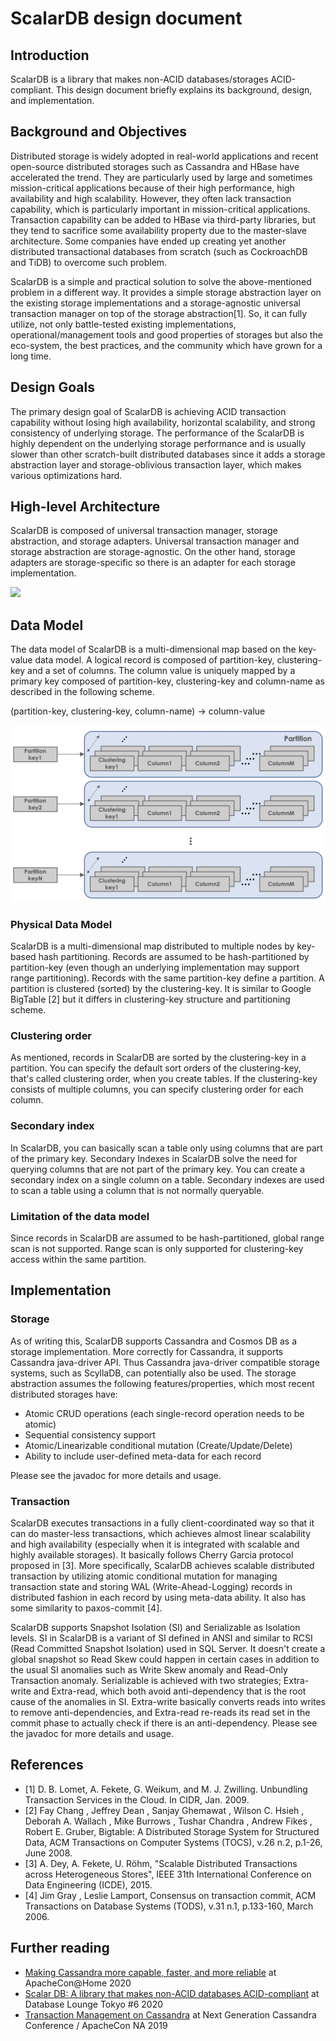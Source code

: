 # ScalarDB design document

## Introduction

ScalarDB is a library that makes non-ACID databases/storages ACID-compliant.
This design document briefly explains its background, design, and implementation.

## Background and Objectives

Distributed storage is widely adopted in real-world applications and recent open-source distributed storages such as Cassandra and HBase have accelerated the trend. They are particularly used by large and sometimes mission-critical applications because of their high performance, high availability and high scalability. However, they often lack transaction capability, which is particularly important in mission-critical applications. Transaction capability can be added to HBase via third-party libraries, but they tend to sacrifice some availability property due to the master-slave architecture. Some companies have ended up creating yet another distributed transactional databases from scratch (such as CockroachDB and TiDB) to overcome such problem.

ScalarDB is a simple and practical solution to solve the above-mentioned problem in a different way. It provides a simple storage abstraction layer on the existing storage implementations and a storage-agnostic universal transaction manager on top of the storage abstraction[1]. So, it can fully utilize, not only battle-tested existing implementations, operational/management tools and good properties of storages but also the eco-system, the best practices, and the community which have grown for a long time.

## Design Goals

The primary design goal of ScalarDB is achieving ACID transaction capability without losing high availability, horizontal scalability, and strong consistency of underlying storage. The performance of the ScalarDB is highly dependent on the underlying storage performance and is usually slower than other scratch-built distributed databases since it adds a storage abstraction layer and storage-oblivious transaction layer, which makes various optimizations hard.

## High-level Architecture

ScalarDB is composed of universal transaction manager, storage abstraction, and storage adapters. Universal transaction manager and storage abstraction are storage-agnostic. On the other hand, storage adapters are storage-specific so there is an adapter for each storage implementation.

![](images/software_stack.png)

## Data Model

The data model of ScalarDB is a multi-dimensional map based on the key-value data model. A logical record is composed of partition-key, clustering-key and a set of columns. The column value is uniquely mapped by a primary key composed of partition-key, clustering-key and column-name as described in the following scheme.

(partition-key, clustering-key, column-name) -> column-value

![](images/data_model.png)

### Physical Data Model

ScalarDB is a multi-dimensional map distributed to multiple nodes by key-based hash partitioning.
Records are assumed to be hash-partitioned by partition-key (even though an underlying implementation may support range partitioning).
Records with the same partition-key define a partition. A partition is clustered (sorted) by the clustering-key.
It is similar to Google BigTable [2] but it differs in clustering-key structure and partitioning scheme.

### Clustering order

As mentioned, records in ScalarDB are sorted by the clustering-key in a partition.
You can specify the default sort orders of the clustering-key, that's called clustering order, when you create tables.
If the clustering-key consists of multiple columns, you can specify clustering order for each column.

### Secondary index

In ScalarDB, you can basically scan a table only using columns that are part of the primary key.
Secondary Indexes in ScalarDB solve the need for querying columns that are not part of the primary key.
You can create a secondary index on a single column on a table.
Secondary indexes are used to scan a table using a column that is not normally queryable.

### Limitation of the data model

Since records in ScalarDB are assumed to be hash-partitioned, global range scan is not supported.
Range scan is only supported for clustering-key access within the same partition.

## Implementation

### Storage

As of writing this, ScalarDB supports Cassandra and Cosmos DB as a storage implementation. More correctly for Cassandra, it supports Cassandra java-driver API. Thus Cassandra java-driver compatible storage systems, such as ScyllaDB, can potentially also be used. The storage abstraction assumes the following features/properties, which most recent distributed storages have:

- Atomic CRUD operations (each single-record operation needs to be atomic)
- Sequential consistency support
- Atomic/Linearizable conditional mutation (Create/Update/Delete)
- Ability to include user-defined meta-data for each record

Please see the javadoc for more details and usage.

### Transaction

ScalarDB executes transactions in a fully client-coordinated way so that it can do master-less transactions, which achieves almost linear scalability and high availability (especially when it is integrated with scalable and highly available storages).
It basically follows Cherry Garcia protocol proposed in [3]. More specifically, ScalarDB achieves scalable distributed transaction by utilizing atomic conditional mutation for managing transaction state and storing WAL (Write-Ahead-Logging) records in distributed fashion in each record by using meta-data ability.
It also has some similarity to paxos-commit [4].

ScalarDB supports Snapshot Isolation (SI) and Serializable as Isolation levels.
SI in ScalarDB is a variant of SI defined in ANSI and similar to RCSI (Read Committed Snapshot Isolation) used in SQL Server. It doesn't create a global snapshot so Read Skew could happen in certain cases in addition to the usual SI anomalies such as Write Skew anomaly and Read-Only Transaction anomaly. Serializable is achieved with two strategies; Extra-write and Extra-read, which both avoid anti-dependency that is the root cause of the anomalies in SI. Extra-write basically converts reads into writes to remove anti-dependencies, and Extra-read re-reads its read set in the commit phase to actually check if there is an anti-dependency.
Please see the javadoc for more details and usage.

## References

- [1] D. B. Lomet, A. Fekete, G. Weikum, and M. J. Zwilling.  Unbundling Transaction Services in the Cloud. In CIDR, Jan. 2009.
- [2] Fay Chang , Jeffrey Dean , Sanjay Ghemawat , Wilson C. Hsieh , Deborah A. Wallach , Mike Burrows , Tushar Chandra , Andrew Fikes , Robert E. Gruber, Bigtable: A Distributed Storage System for Structured Data, ACM Transactions on Computer Systems (TOCS), v.26 n.2, p.1-26, June 2008.
- [3] A. Dey, A. Fekete, U. Röhm, "Scalable Distributed Transactions across Heterogeneous Stores", IEEE 31th International Conference on Data Engineering (ICDE), 2015.
- [4] Jim Gray , Leslie Lamport, Consensus on transaction commit, ACM Transactions on Database Systems (TODS), v.31 n.1, p.133-160, March 2006.

## Further reading

- [Making Cassandra more capable, faster, and more reliable](https://speakerdeck.com/scalar/making-cassandra-more-capable-faster-and-more-reliable-at-apachecon-at-home-2020) at ApacheCon@Home 2020
- [Scalar DB: A library that makes non-ACID databases ACID-compliant](https://speakerdeck.com/scalar/scalar-db-a-library-that-makes-non-acid-databases-acid-compliant) at Database Lounge Tokyo #6 2020
- [Transaction Management on Cassandra](https://speakerdeck.com/scalar/transaction-management-on-cassandra) at Next Generation Cassandra Conference / ApacheCon NA 2019
